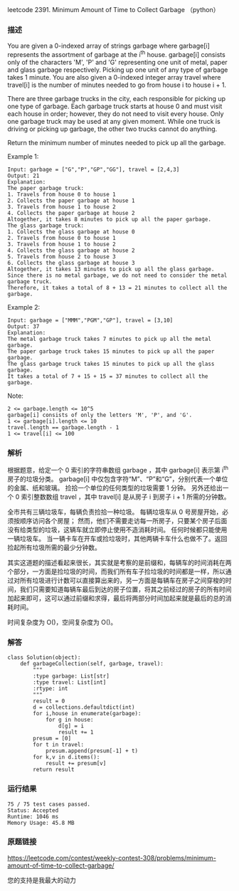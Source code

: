 leetcode 2391. Minimum Amount of Time to Collect Garbage （python）




### 描述

You are given a 0-indexed array of strings garbage where garbage[i] represents the assortment of garbage at the i<sup>th</sup> house. garbage[i] consists only of the characters 'M', 'P' and 'G' representing one unit of metal, paper and glass garbage respectively. Picking up one unit of any type of garbage takes 1 minute. You are also given a 0-indexed integer array travel where travel[i] is the number of minutes needed to go from house i to house i + 1.

There are three garbage trucks in the city, each responsible for picking up one type of garbage. Each garbage truck starts at house 0 and must visit each house in order; however, they do not need to visit every house. Only one garbage truck may be used at any given moment. While one truck is driving or picking up garbage, the other two trucks cannot do anything.

Return the minimum number of minutes needed to pick up all the garbage.



Example 1:


	Input: garbage = ["G","P","GP","GG"], travel = [2,4,3]
	Output: 21
	Explanation:
	The paper garbage truck:
	1. Travels from house 0 to house 1
	2. Collects the paper garbage at house 1
	3. Travels from house 1 to house 2
	4. Collects the paper garbage at house 2
	Altogether, it takes 8 minutes to pick up all the paper garbage.
	The glass garbage truck:
	1. Collects the glass garbage at house 0
	2. Travels from house 0 to house 1
	3. Travels from house 1 to house 2
	4. Collects the glass garbage at house 2
	5. Travels from house 2 to house 3
	6. Collects the glass garbage at house 3
	Altogether, it takes 13 minutes to pick up all the glass garbage.
	Since there is no metal garbage, we do not need to consider the metal garbage truck.
	Therefore, it takes a total of 8 + 13 = 21 minutes to collect all the garbage.
	
Example 2:


	Input: garbage = ["MMM","PGM","GP"], travel = [3,10]
	Output: 37
	Explanation:
	The metal garbage truck takes 7 minutes to pick up all the metal garbage.
	The paper garbage truck takes 15 minutes to pick up all the paper garbage.
	The glass garbage truck takes 15 minutes to pick up all the glass garbage.
	It takes a total of 7 + 15 + 15 = 37 minutes to collect all the garbage.




Note:

	2 <= garbage.length <= 10^5
	garbage[i] consists of only the letters 'M', 'P', and 'G'.
	1 <= garbage[i].length <= 10
	travel.length == garbage.length - 1
	1 <= travel[i] <= 100


### 解析

根据题意，给定一个 0 索引的字符串数组 garbage ，其中 garbage[i] 表示第 i<sup>th</sup> 房子的垃圾分类。 garbage[i] 中仅包含字符“M”、“P”和“G”，分别代表一个单位的金属、纸和玻璃。 捡拾一个单位的任何类型的垃圾需要 1 分钟。 另外还给出一个 0 索引整数数组 travel ，其中 travel[i] 是从房子 i 到房子 i + 1 所需的分钟数。

全市共有三辆垃圾车，每辆负责捡拾一种垃圾。 每辆垃圾车从 0 号房屋开始，必须按顺序访问各个房屋； 然而，他们不需要走访每一所房子，只要某个房子后面没有给类型的垃圾，这辆车就立即停止使用不造消耗时间。 任何时候都只能使用一辆垃圾车。 当一辆卡车在开车或捡垃圾时，其他两辆卡车什么也做不了。返回捡起所有垃圾所需的最少分钟数。

其实这道题的描述看起来很长，其实就是考察的是前缀和，每辆车的时间消耗在两个部分，一方面是捡垃圾的时间，而我们所有车子捡垃圾的时间都是一样，所以通过对所有垃圾进行计数可以直接算出来的，另一方面是每辆车在房子之间穿梭的时间，我们只需要知道每辆车最后到达的房子位置，将其之前经过的房子的所有时间加起来即可，这可以通过前缀和求得，最后将两部分时间加起来就是最后的总的消耗时间。

时间复杂度为 O()，空间复杂度为 O()。

### 解答

	class Solution(object):
	    def garbageCollection(self, garbage, travel):
	        """
	        :type garbage: List[str]
	        :type travel: List[int]
	        :rtype: int
	        """
	        result = 0
	        d = collections.defaultdict(int)
	        for i,house in enumerate(garbage):
	            for g in house:
	                d[g] = i
	                result += 1
	        presum = [0]
	        for t in travel:
	            presum.append(presum[-1] + t)
	        for k,v in d.items():
	            result += presum[v]
	        return result


### 运行结果

	
	75 / 75 test cases passed.
	Status: Accepted
	Runtime: 1046 ms
	Memory Usage: 45.8 MB

### 原题链接


https://leetcode.com/contest/weekly-contest-308/problems/minimum-amount-of-time-to-collect-garbage/

您的支持是我最大的动力
